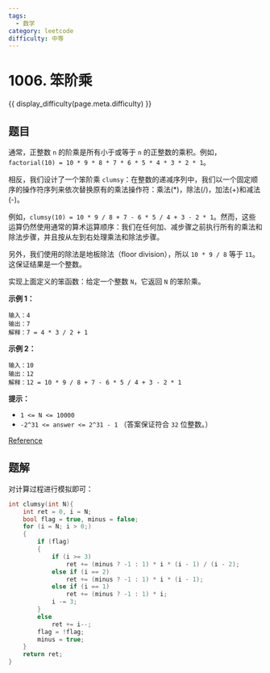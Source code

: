 ```yaml
---
tags:
  - 数学
category: leetcode
difficulty: 中等
---
```


# 1006. 笨阶乘

{{ display_difficulty(page.meta.difficulty) }}

## 题目

通常，正整数 `n` 的阶乘是所有小于或等于 `n` 的正整数的乘积。例如，`factorial(10) = 10 * 9 * 8 * 7 * 6 * 5 * 4 * 3 * 2 * 1`。

相反，我们设计了一个笨阶乘 `clumsy`：在整数的递减序列中，我们以一个固定顺序的操作符序列来依次替换原有的乘法操作符：乘法(*)，除法(/)，加法(+)和减法(-)。

例如，`clumsy(10) = 10 * 9 / 8 + 7 - 6 * 5 / 4 + 3 - 2 * 1`。然而，这些运算仍然使用通常的算术运算顺序：我们在任何加、减步骤之前执行所有的乘法和除法步骤，并且按从左到右处理乘法和除法步骤。

另外，我们使用的除法是地板除法（floor division），所以 `10 * 9 / 8` 等于 `11`。这保证结果是一个整数。

实现上面定义的笨函数：给定一个整数 `N`，它返回 `N` 的笨阶乘。

**示例 1：**

```
输入：4
输出：7
解释：7 = 4 * 3 / 2 + 1
```

**示例 2：**

```
输入：10
输出：12
解释：12 = 10 * 9 / 8 + 7 - 6 * 5 / 4 + 3 - 2 * 1
```

**提示：**

* `1 <= N <= 10000`
* `-2^31 <= answer <= 2^31 - 1`  （答案保证符合 `32` 位整数。）

[Reference](https://leetcode-cn.com/problems/clumsy-factorial)

## 题解

对计算过程进行模拟即可：

```c
int clumsy(int N){
    int ret = 0, i = N;
    bool flag = true, minus = false;
    for (i = N; i > 0;)
    {
        if (flag)
        {
            if (i >= 3)
                ret += (minus ? -1 : 1) * i * (i - 1) / (i - 2);
            else if (i == 2)
                ret += (minus ? -1 : 1) * i * (i - 1);
            else if (i == 1)
                ret += (minus ? -1 : 1) * i;
            i -= 3;
        }
        else
            ret += i--;
        flag = !flag;
        minus = true;
    }
    return ret;
}
```